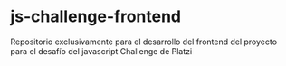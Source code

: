 # js-challenge-frontend
Repositorio exclusivamente para el desarrollo del frontend del proyecto para el desafío del javascript Challenge de Platzi
